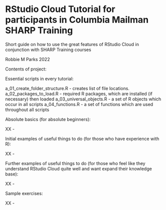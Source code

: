 # RStudio Cloud Tutorial for participants in Columbia Mailman SHARP Training

Short guide on how to use the great features of RStudio Cloud in conjunction with SHARP Training courses

Robbie M Parks 2022

Contents of project:

Essential scripts in every tutorial:

a_01_create_folder_structure.R      - creates list of file locations.
a_02_packages_to_load.R             - required R packages, which are installed (if necessary) then loaded
a_03_universal_objects.R            - a set of R objects which occur in all scripts
a_04_functions.R                    - a set of functions which are used throughout all scripts

Absolute basics (for absolute beginners):

XX                                  -

Initial examples of useful things to do (for those who have experience with R):

XX                                  -

Further examples of useful things to do (for those who feel like they understand RStudio Cloud quite well and want expand their knowledge base):

XX                                  -

Sample exercises:

XX                                  -
